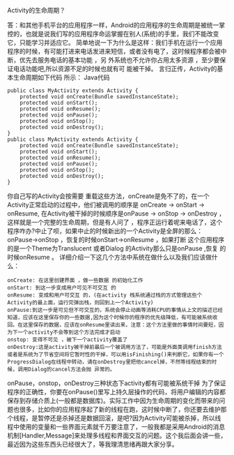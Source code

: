 Activity的生命周期？

答：和其他手机平台的应用程序一样，Android的应用程序的生命周期是被统一掌控的，也就是说我们写的应用程序命运掌握在别人(系统)的手里，我们不能改变它，只能学习并适应它。
简单地说一下为什么是这样：我们手机在运行一个应用程序的时候，有可能打进来电话发进来短信，或者没有电了，这时候程序都会被中断，优先去服务电话的基本功能 ，另 外系统也不允许你占用太多资源 ，至少要保证电话功能吧,所以资源不足的时候也就有可 能被干掉。
言归正传，Activity的基本生命周期如下代码 所示：
Java代码
```  
public class MyActivity extends Activity {
	protected void onCreate(Bundle savedInstanceState);
	protected void onStart();
	protected void onResume();
	protected void onPause();
	protected void onStop();
	protected void onDestroy();
}
public class MyActivity extends Activity {
	protected void onCreate(Bundle savedInstanceState);
	protected void onStart();
	protected void onResume();
	protected void onPause();
	protected void onStop();
	protected void onDestroy();
}
```
你自己写的Activity会按需要 重载这些方法，onCreate是免不了的，在一个Activity正常启动的过程中，他们被调用的顺序是 onCreate -> onStart -> onResume, 在Activity被干掉的时候顺序是onPause -> onStop -> onDestroy ，这样就是一个完整的生命周期，但是有人问了 ，程序正运行着呢来电话了，这个程序咋办?中止了呗，如果中止的时候新出的一个Activity是全屏的那么：onPause->onStop ，恢复的时候onStart->onResume ，如果打断 这个应用程序的是一个Theme为Translucent 或者Dialog 的Activity那么只是onPause ,恢复 的时候onResume 。
详细介绍一下这几个方法中系统在做什么以及我们应该做什么：
```  
onCreate: 在这里创建界面 ，做一些数据 的初始化工作
onStart: 到这一步变成用户可见不可交互 的
onResume: 变成和用户可交互 的，(在activity 栈系统通过栈的方式管理这些个 Activity的最上面，运行完弹出栈，则回到上一个Activity)
onPause:到这一步是可见但不可交互的，系统会停止动画等消耗CPU的事情从上文的描述已经知道，应该在这里保存你的一些数据,因为这个时候你的程序的优先级降低，有可能被系统收回。在这里保存的数据，应该在onResume里读出来，注意：这个方法里做的事情时间要短，因为下一个activity不会等到这个方法完成才启动
onstop: 变得不可见 ，被下一个activity覆盖了
onDestroy:这是activity被干掉前最后一个被调用方法了，可能是外面类调用finish方法或者是系统为了节省空间将它暂时性的干掉，可以用isFinishing()来判断它，如果你有一个ProgressDialog在线程中转动，请在onDestroy里把他cancel掉，不然等线程结束的时候，调用Dialog的cancel方法会抛 异常的。
```
onPause，onstop，onDestroy三种状态下activity都有可能被系统干掉
为了保证程序的正确性，你要在onPause()里写上持久层操作的代码，将用户编辑的内容都保存到存储介质上(一般都是数据库)。实际工作中因为生命周期的变化而带来的问题也很多，比如你的应用程序起了新的线程在跑，这时候中断了，你还要去维护那个线程，是暂停还是杀掉还是数据回滚，是吧?因为Activity可能被杀掉，所以线程中使用的变量和一些界面元素就千万要注意了，一般我都是采用Android的消息机制[Handler,Message]来处理多线程和界面交互的问题。这个我后面会讲一些，最近因为这些东西头已经很大了，等我理清思绪再跟大家分享。  
